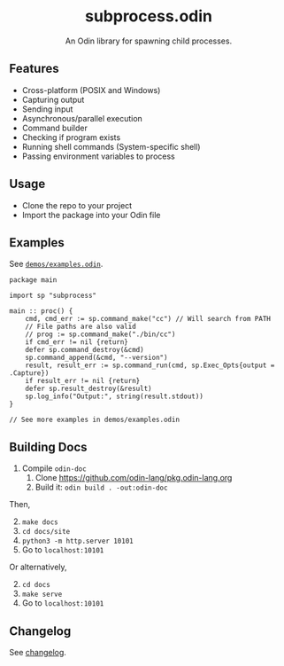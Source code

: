 <h1 align="center">subprocess.odin</h1>
<p align="center">An Odin library for spawning child processes.</p>

## Features

- Cross-platform (POSIX and Windows)
- Capturing output
- Sending input
- Asynchronous/parallel execution
- Command builder
- Checking if program exists
- Running shell commands (System-specific shell)
- Passing environment variables to process

## Usage

- Clone the repo to your project
- Import the package into your Odin file

## Examples

See [`demos/examples.odin`](./demos/examples.odin).

```odin
package main

import sp "subprocess"

main :: proc() {
    cmd, cmd_err := sp.command_make("cc") // Will search from PATH
    // File paths are also valid
    // prog := sp.command_make("./bin/cc")
    if cmd_err != nil {return}
    defer sp.command_destroy(&cmd)
    sp.command_append(&cmd, "--version")
    result, result_err := sp.command_run(cmd, sp.Exec_Opts{output = .Capture})
    if result_err != nil {return}
    defer sp.result_destroy(&result)
    sp.log_info("Output:", string(result.stdout))
}

// See more examples in demos/examples.odin
```

## Building Docs

1. Compile `odin-doc`
   1. Clone <https://github.com/odin-lang/pkg.odin-lang.org>
   2. Build it: `odin build . -out:odin-doc`

Then,

2. `make docs`
3. `cd docs/site`
4. `python3 -m http.server 10101`
5. Go to `localhost:10101`

Or alternatively,

2. `cd docs`
3. `make serve`
4. Go to `localhost:10101`

## Changelog

See [changelog](CHANGELOG.md).
